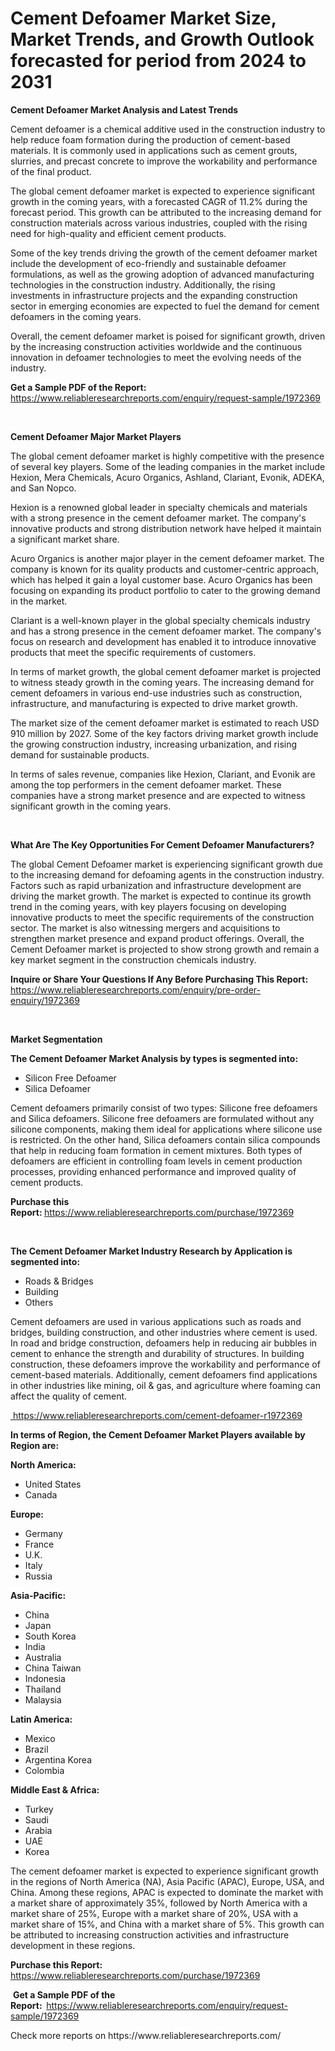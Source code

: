 <p><h1>Cement Defoamer Market Size, Market Trends, and Growth Outlook forecasted for period from 2024 to 2031</h1></p><p><strong>Cement Defoamer Market Analysis and Latest Trends</strong></p>
<p><p>Cement defoamer is a chemical additive used in the construction industry to help reduce foam formation during the production of cement-based materials. It is commonly used in applications such as cement grouts, slurries, and precast concrete to improve the workability and performance of the final product.</p><p>The global cement defoamer market is expected to experience significant growth in the coming years, with a forecasted CAGR of 11.2% during the forecast period. This growth can be attributed to the increasing demand for construction materials across various industries, coupled with the rising need for high-quality and efficient cement products.</p><p>Some of the key trends driving the growth of the cement defoamer market include the development of eco-friendly and sustainable defoamer formulations, as well as the growing adoption of advanced manufacturing technologies in the construction industry. Additionally, the rising investments in infrastructure projects and the expanding construction sector in emerging economies are expected to fuel the demand for cement defoamers in the coming years.</p><p>Overall, the cement defoamer market is poised for significant growth, driven by the increasing construction activities worldwide and the continuous innovation in defoamer technologies to meet the evolving needs of the industry.</p></p>
<p><strong>Get a Sample PDF of the Report:&nbsp;</strong> <a href="https://www.reliableresearchreports.com/enquiry/request-sample/1972369">https://www.reliableresearchreports.com/enquiry/request-sample/1972369</a></p>
<p>&nbsp;</p>
<p><strong>Cement Defoamer Major Market Players</strong></p>
<p><p>The global cement defoamer market is highly competitive with the presence of several key players. Some of the leading companies in the market include Hexion, Mera Chemicals, Acuro Organics, Ashland, Clariant, Evonik, ADEKA, and San Nopco.</p><p>Hexion is a renowned global leader in specialty chemicals and materials with a strong presence in the cement defoamer market. The company's innovative products and strong distribution network have helped it maintain a significant market share.</p><p>Acuro Organics is another major player in the cement defoamer market. The company is known for its quality products and customer-centric approach, which has helped it gain a loyal customer base. Acuro Organics has been focusing on expanding its product portfolio to cater to the growing demand in the market.</p><p>Clariant is a well-known player in the global specialty chemicals industry and has a strong presence in the cement defoamer market. The company's focus on research and development has enabled it to introduce innovative products that meet the specific requirements of customers.</p><p>In terms of market growth, the global cement defoamer market is projected to witness steady growth in the coming years. The increasing demand for cement defoamers in various end-use industries such as construction, infrastructure, and manufacturing is expected to drive market growth.</p><p>The market size of the cement defoamer market is estimated to reach USD 910 million by 2027. Some of the key factors driving market growth include the growing construction industry, increasing urbanization, and rising demand for sustainable products.</p><p>In terms of sales revenue, companies like Hexion, Clariant, and Evonik are among the top performers in the cement defoamer market. These companies have a strong market presence and are expected to witness significant growth in the coming years.</p></p>
<p>&nbsp;</p>
<p><strong>What Are The Key Opportunities For Cement Defoamer Manufacturers?</strong></p>
<p><p>The global Cement Defoamer market is experiencing significant growth due to the increasing demand for defoaming agents in the construction industry. Factors such as rapid urbanization and infrastructure development are driving the market growth. The market is expected to continue its growth trend in the coming years, with key players focusing on developing innovative products to meet the specific requirements of the construction sector. The market is also witnessing mergers and acquisitions to strengthen market presence and expand product offerings. Overall, the Cement Defoamer market is projected to show strong growth and remain a key market segment in the construction chemicals industry.</p></p>
<p><strong>Inquire or Share Your Questions If Any Before Purchasing This Report:</strong> <a href="https://www.reliableresearchreports.com/enquiry/pre-order-enquiry/1972369">https://www.reliableresearchreports.com/enquiry/pre-order-enquiry/1972369</a></p>
<p>&nbsp;</p>
<p><strong>Market Segmentation</strong></p>
<p><strong>The Cement Defoamer Market Analysis by types is segmented into:</strong></p>
<p><ul><li>Silicon Free Defoamer</li><li>Silica Defoamer</li></ul></p>
<p><p>Cement defoamers primarily consist of two types: Silicone free defoamers and Silica defoamers. Silicone free defoamers are formulated without any silicone components, making them ideal for applications where silicone use is restricted. On the other hand, Silica defoamers contain silica compounds that help in reducing foam formation in cement mixtures. Both types of defoamers are efficient in controlling foam levels in cement production processes, providing enhanced performance and improved quality of cement products.</p></p>
<p><strong>Purchase this Report:&nbsp;</strong><a href="https://www.reliableresearchreports.com/purchase/1972369">https://www.reliableresearchreports.com/purchase/1972369</a></p>
<p>&nbsp;</p>
<p><strong>The Cement Defoamer Market Industry Research by Application is segmented into:</strong></p>
<p><ul><li>Roads & Bridges</li><li>Building</li><li>Others</li></ul></p>
<p><p>Cement defoamers are used in various applications such as roads and bridges, building construction, and other industries where cement is used. In road and bridge construction, defoamers help in reducing air bubbles in cement to enhance the strength and durability of structures. In building construction, these defoamers improve the workability and performance of cement-based materials. Additionally, cement defoamers find applications in other industries like mining, oil & gas, and agriculture where foaming can affect the quality of cement.</p></p>
<p><a href="https://www.reliableresearchreports.com/cement-defoamer-r1972369">&nbsp;https://www.reliableresearchreports.com/cement-defoamer-r1972369</a></p>
<p><strong>In terms of Region, the Cement Defoamer Market Players available by Region are:</strong></p>
<p>
    <p> <strong> North America: </strong>
        <ul>
            <li>United States</li>
            <li>Canada</li>
        </ul>
        </p> 
    <p> <strong> Europe: </strong>
        <ul>
            <li>Germany</li>
            <li>France</li>
            <li>U.K.</li>
            <li>Italy</li>
            <li>Russia</li>
        </ul>
        </p> 
    <p> <strong> Asia-Pacific: </strong>
        <ul>
            <li>China</li>
            <li>Japan</li>
            <li>South Korea</li>
            <li>India</li>
            <li>Australia</li>
            <li>China Taiwan</li>
            <li>Indonesia</li>
            <li>Thailand</li>
            <li>Malaysia</li>
        </ul>
        </p> 
    <p> <strong> Latin America: </strong>
        <ul>
            <li>Mexico</li>
            <li>Brazil</li>
            <li>Argentina Korea</li>
            <li>Colombia</li>
        </ul>
        </p> 
    <p> <strong> Middle East & Africa: </strong>
        <ul>
            <li>Turkey</li>
            <li>Saudi</li>
            <li>Arabia</li>
            <li>UAE</li>
            <li>Korea</li>
        </ul>
    </p>
    </p>
<p><p>The cement defoamer market is expected to experience significant growth in the regions of North America (NA), Asia Pacific (APAC), Europe, USA, and China. Among these regions, APAC is expected to dominate the market with a market share of approximately 35%, followed by North America with a market share of 25%, Europe with a market share of 20%, USA with a market share of 15%, and China with a market share of 5%. This growth can be attributed to increasing construction activities and infrastructure development in these regions.</p></p>
<p><strong>Purchase this Report: </strong><a href="https://www.reliableresearchreports.com/purchase/1972369">https://www.reliableresearchreports.com/purchase/1972369</a></p>
<p>&nbsp;<strong>Get a Sample PDF of the Report:&nbsp;&nbsp;</strong><a href="https://www.reliableresearchreports.com/enquiry/request-sample/1972369">https://www.reliableresearchreports.com/enquiry/request-sample/1972369</a></p>
<p><strong></strong></p>
<p>Check more reports on https://www.reliableresearchreports.com/</p>